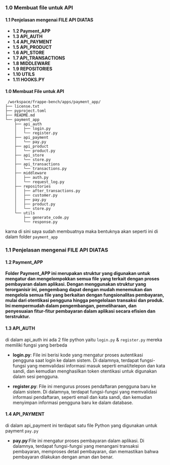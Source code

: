 
### 1.0 Membuat file untuk API

#### 1.1 Penjelasan mengenai FILE API DIATAS
- **1.2 Payment_APP**
- **1.3 API_AUTH**
- **1.4 API_PAYMENT**
- **1.5 API_PRODUCT**
- **1.6 API_STORE**
- **1.7 API_TRANSACTIONS**
- **1.8 MIDDLEWARE**
- **1.9 REPOSITORIES**
- **1.10 UTILS**
- **1.11 HOOKS.PY**


#### 1.0 Membuat File untuk API 

     /workspace/frappe-bench/apps/payment_app/
    ├── license.txt
    ├── pyproject.toml
    ├── README.md
    └── payment_app
        ├── api_auth
        │   ├── login.py
        │   └── register.py
        ├── api_payment
        │   └── pay.py
        ├── api_product
        │   └── product.py
        ├── api_store
        │   └── store.py
        ├── api_transactions
        │   └── transactions.py
        ├── middleware
        │   ├── auth.py
        │   └── request_log.py
        ├── repositories
        │   ├── after_transactions.py
        │   ├── customer.py
        │   ├── pay.py
        │   ├── product.py
        │   └── store.py
        └── utils
            ├── generate_code.py
            └── response.py

karna di sini saya sudah membuatnya maka bentuknya akan seperti ini di dalam folder `payment_app`


### 1.1 Penjelasan mengenai FILE API DIATAS

#### 1.2 Payment_APP
**Folder Payment_APP ini merupakan struktur yang digunakan untuk mengatur dan mengelompokkan semua file yang terkait dengan proses pembayaran dalam aplikasi. Dengan menggunakan struktur yang terorganisir ini, pengembang dapat dengan mudah menemukan dan mengelola semua file yang berkaitan dengan fungsionalitas pembayaran, mulai dari otentikasi pengguna hingga pengelolaan transaksi dan produk. Ini mempermudah dalam pengembangan, pemeliharaan, dan penyesuaian fitur-fitur pembayaran dalam aplikasi secara efisien dan terstruktur.**


#### 1.3 API_AUTH
di dalam api_auth ini ada 2 file python yaitu `login.py` & `register.py` mereka memiliki fungsi yang berbeda
     
* **login.py**: File ini berisi kode yang mengatur proses autentikasi pengguna saat login ke dalam sistem. Di dalamnya, terdapat 
fungsi-fungsi yang memvalidasi informasi masuk seperti email/telepon dan kata sandi, dan kemudian menghasilkan token otentikasi untuk digunakan dalam sesi pengguna.
     
* **register.py**: File ini mengurus proses pendaftaran pengguna baru ke dalam sistem. Di dalamnya, terdapat fungsi-fungsi yang memvalidasi informasi pendaftaran, seperti email dan kata sandi, dan kemudian menyimpan informasi pengguna baru ke dalam database.

#### 1.4 API_PAYMENT
di dalam api_payment ini terdapat satu file Python yang digunakan untuk payment `pay.py`

* **pay.py**:File ini mengatur proses pembayaran dalam aplikasi. Di dalamnya, terdapat fungsi-fungsi yang menangani transaksi pembayaran, memproses detail pembayaran, dan memastikan bahwa pembayaran dilakukan dengan aman dan benar.




